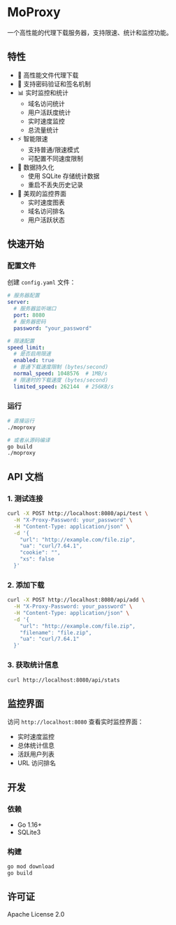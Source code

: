 # MoProxy

一个高性能的代理下载服务器，支持限速、统计和监控功能。

## 特性

- 🚀 高性能文件代理下载
- 🔐 支持密码验证和签名机制
- 📊 实时监控和统计
  - 域名访问统计
  - 用户活跃度统计
  - 实时速度监控
  - 总流量统计
- ⚡ 智能限速
  - 支持普通/限速模式
  - 可配置不同速度限制
- 💾 数据持久化
  - 使用 SQLite 存储统计数据
  - 重启不丢失历史记录
- 📱 美观的监控界面
  - 实时速度图表
  - 域名访问排名
  - 用户活跃状态

## 快速开始

### 配置文件

创建 `config.yaml` 文件：

```yaml
# 服务器配置
server:
  # 服务器监听端口
  port: 8080
  # 服务器密码
  password: "your_password"

# 限速配置
speed_limit:
  # 是否启用限速
  enabled: true
  # 普通下载速度限制 (bytes/second)
  normal_speed: 1048576  # 1MB/s
  # 限速时的下载速度 (bytes/second)
  limited_speed: 262144  # 256KB/s
```

### 运行

```bash
# 直接运行
./moproxy

# 或者从源码编译
go build
./moproxy
```

## API 文档

### 1. 测试连接

```bash
curl -X POST http://localhost:8080/api/test \
  -H "X-Proxy-Password: your_password" \
  -H "Content-Type: application/json" \
  -d '{
    "url": "http://example.com/file.zip",
    "ua": "curl/7.64.1",
    "cookie": "",
    "xs": false
  }'
```

### 2. 添加下载

```bash
curl -X POST http://localhost:8080/api/add \
  -H "X-Proxy-Password: your_password" \
  -H "Content-Type: application/json" \
  -d '{
    "url": "http://example.com/file.zip",
    "filename": "file.zip",
    "ua": "curl/7.64.1"
  }'
```

### 3. 获取统计信息

```bash
curl http://localhost:8080/api/stats
```

## 监控界面

访问 `http://localhost:8080` 查看实时监控界面：

- 实时速度监控
- 总体统计信息
- 活跃用户列表
- URL 访问排名

## 开发

### 依赖

- Go 1.16+
- SQLite3

### 构建

```bash
go mod download
go build
```

## 许可证

Apache License 2.0 